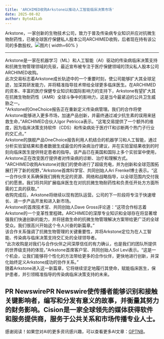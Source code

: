```yaml
---
title: 'ARCHIMED收购Arkstone以推动人工智能临床决策市场'
date: 2025-08-02
author: ByteAILab
---
```


Arkstone，一家创新的生物技术公司，致力于普及传染病专业知识并应对抗微生物耐药性，已被全球医疗保健私人股本公司ARCHIMED收购，后者现在持有该公司的多数股权。![图片](https://ai-techpark.com/wp-content/uploads/ARCHIME.jpg){ width=60% }

---
  
Arkstone是一家在机器学习（ML）和人工智能（AI）驱动的传染病临床决策支持和抗微生物管理领域的先驱，最近宣布被专注于医疗保健领域的顶尖私人股本公司ARCHIMED收购。  
此次交易标志着Arkstone成长轨迹中的一个重要时刻，使公司能够扩大其全球足迹，加深其研发能力，并将精准指导技术带给全球更多临床医生。在ARCHIMED的资本、丰富的医疗保健专业知识和国际影响力的支持下，Arkstone有望扩大其在抗微生物耐药性（AMR）全球斗争中的影响力，这是当今最紧迫的公共卫生威胁之一。  
“Arkstone的OneChoice报告正在重新定义传染病管理。我们的合作将使Arkstone能够进入更多市场，加速产品创新，并最终通过减少抗生素的误用来拯救生命，”ARCHIMED合伙人Igor Petricca表示。“这笔交易提供了一个额外的维度，因为临床决策支持软件（CDS）和传染病处于医疗IT和诊断两个热门子行业的交汇点。”  
Arkstone的旗舰产品OneChoice报告利用人机结合的机器学习和人工智能，通过分析实验室结果和患者数据生成最佳的传染病治疗建议，并在实验室结果收到的时刻向临床医生提供特定患者的指导。该产品已在美国和国际上多个实验室中使用，Arkstone正在改变医疗提供者对传染病的诊断、治疗和理解方式。  
“ARCHIMED收购Arkstone对我们的使命进行了超级充电，并为创新和全球范围拓展打开了新的视野，”Arkstone首席科学官、共同创始人Ari Frenkel博士表示。“这一合作伙伴关系确保我们拥有充足的资源、网络和战略指导，以全球范围内交付我们的愿景。我们将共同扩展临床医生在对抗抗微生物耐药性和负责任开处方方面所需的工具的获取。”  
收购完成后，Arkstone将继续以现有团队运营。公司的下一阶段将专注于快速增长、进一步产品开发和进入新市场。  
Arkstone的首席技术官、共同创始人Dave Gross评论道：“这项合作标志着Arkstone的一个变革性里程碑。ARCHIMED的深厚专业知识和全球存在将显著增强我们快速创新的能力，并将拯救生命的抗微生物管理解决方案带给更广泛的全球受众。我们很高兴开始这个令人兴奋的新篇章。”  
该合作关系强调了抗微生物管理的关键重要性，并将Arkstone定位为在人工智能、传染病与临床决策支持交汇处的全球领导者。  
“此次收购是对我们与合作伙伴之间深厚信任的有力确认，也是我们的团队所提供的世界级支持的体现，”Arkstone首席客户官、共同创始人Sol Levi表示。“这是一个机会，让我们能够将个性化的方法带给更多的合作伙伴，更快地进行创新，并深化始终定义Arkstone成功的协作关系。”  
随着Arkstone进入这一新篇章，它将继续坚定地履行其使命，赋能临床医生，保护患者，并引领精准指导的传染病临床决策支持的未来。  

PR NewswirePR Newswire使传播者能够识别和接触关键影响者，编写和分发有意义的故事，并衡量其努力的财务影响。Cision是一家全球领先的媒体获得软件和服务提供商，服务于公共关系和市场传播专业人士。
---
感谢阅读！如果您对AI的更多资讯感兴趣，可以查看更多AI文章：[GPTNB](https://gptnb.com)。